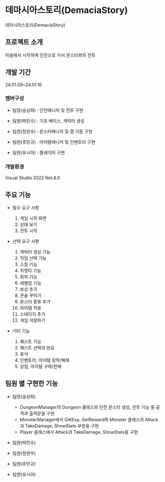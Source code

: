 # 데마시아스토리(DemaciaStory)
데마시아스토리(DemaciaStory)
## 프로젝트 소개
마을에서 시작하여 던전으로 가서 몬스터와의 전투
## 개발 기간
24.01.09~24.01.16
### 멤버구성
* 팀장(송상화) : 던전매니저 및 전투 구현

* 팀원(박민수) : 기초 베이스, 캐릭터 생성

* 팀원(정원우) : 몬스터매니저 및 맵 이동 구현

* 팀원(추민규) : 아이템매니저 및 인벤토리 구현

* 팀원(유시아) : 플레이어 구현


### 개발환경
Visual Studio 2022
Net.8.0

## 주요 기능
* 필수 요구 사항
  1. 게임 시작 화면
  2. 상태 보기
  3. 전투 시작
     
* 선택 요구 사항
  1. 캐릭터 생성 기능
  2. 직업 선택 기능
  3. 스킬 기능
  4. 치명타 기능
  5. 회피 기능
  6. 레벨업 기능
  7. 보상 추가
  8. 콘솔 꾸미기
  9. 몬스터 종류 추가
  10. 아이템 적용
  11. 스테이지 추가
  12. 게임 저장하기
      
* 기타 기능
  1. 퀘스트 기능
  2. 퀘스트 선택과 완료
  3. 휴식
  4. 인벤토리, 아이템 장착/해제
  5. 상점, 아이템 구매/판매

## 팀원 별 구현한 기능
* 팀장(송상화)
  * DungeonManager의 Dungeon 클래스와 던전 몬스터 생성, 전투 기능 중 공격과 출력문을 구현
  * MonsterManager에서 GetExp, GetReward와 Monster 클래스의 Attack과 TakeDamage, ShowStats 부분을 구현
  * Player 클래스에서 Attack과 TakeDamage, ShowStats을 구현
    
* 팀원(박민수)
* 팀원(정원우)
* 팀원(추민규)
* 팀원(유시아)
